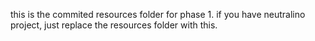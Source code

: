 this is the commited resources folder for phase 1. if you have neutralino project, just replace the resources folder with this.
